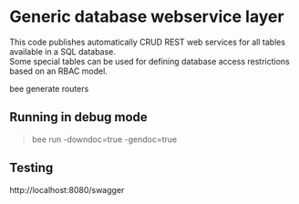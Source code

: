 Generic database webservice layer
=================================
This code publishes automatically CRUD REST web services for all tables available in a SQL database.  
Some special tables can be used for defining database access restrictions based on an RBAC model.

bee generate routers

Running in debug mode
---------------------
> bee run -downdoc=true -gendoc=true

Testing
-------
 http://localhost:8080/swagger
 
